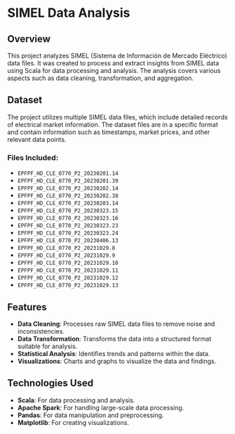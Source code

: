 # SIMEL Data Analysis

## Overview

This project analyzes SIMEL (Sistema de Información de Mercado Eléctrico) data files. It was created to process and extract insights from SIMEL data using Scala for data processing and analysis. The analysis covers various aspects such as data cleaning, transformation, and aggregation.

## Dataset

The project utilizes multiple SIMEL data files, which include detailed records of electrical market information. The dataset files are in a specific format and contain information such as timestamps, market prices, and other relevant data points.

### Files Included:
- `EPFPF_HD_CLE_0770_P2_20230201.14`
- `EPFPF_HD_CLE_0770_P2_20230201.39`
- `EPFPF_HD_CLE_0770_P2_20230202.14`
- `EPFPF_HD_CLE_0770_P2_20230202.38`
- `EPFPF_HD_CLE_0770_P2_20230203.14`
- `EPFPF_HD_CLE_0770_P2_20230323.15`
- `EPFPF_HD_CLE_0770_P2_20230323.16`
- `EPFPF_HD_CLE_0770_P2_20230323.23`
- `EPFPF_HD_CLE_0770_P2_20230323.24`
- `EPFPF_HD_CLE_0770_P2_20230406.13`
- `EPFPF_HD_CLE_0770_P2_20231029.8`
- `EPFPF_HD_CLE_0770_P2_20231029.9`
- `EPFPF_HD_CLE_0770_P2_20231029.10`
- `EPFPF_HD_CLE_0770_P2_20231029.11`
- `EPFPF_HD_CLE_0770_P2_20231029.12`
- `EPFPF_HD_CLE_0770_P2_20231029.13`

## Features

- **Data Cleaning**: Processes raw SIMEL data files to remove noise and inconsistencies.
- **Data Transformation**: Transforms the data into a structured format suitable for analysis.
- **Statistical Analysis**: Identifies trends and patterns within the data.
- **Visualizations**: Charts and graphs to visualize the data and findings.

## Technologies Used

- **Scala**: For data processing and analysis.
- **Apache Spark**: For handling large-scale data processing.
- **Pandas**: For data manipulation and preprocessing.
- **Matplotlib**: For creating visualizations.
